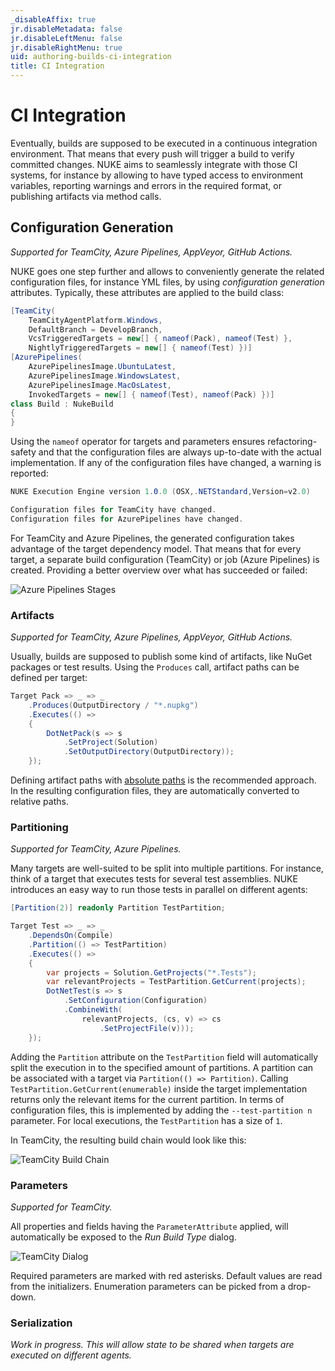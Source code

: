 ```yaml
---
_disableAffix: true
jr.disableMetadata: false
jr.disableLeftMenu: false
jr.disableRightMenu: true
uid: authoring-builds-ci-integration
title: CI Integration
---
```


# CI Integration

Eventually, builds are supposed to be executed in a continuous integration environment. That means that every push will trigger a build to verify committed changes. NUKE aims to seamlessly integrate with those CI systems, for instance by allowing to have typed access to environment variables, reporting warnings and errors in the required format, or publishing artifacts via method calls.

## Configuration Generation

_Supported for TeamCity, Azure Pipelines, AppVeyor, GitHub Actions._

NUKE goes one step further and allows to conveniently generate the related configuration files, for instance YML files, by using _configuration generation_ attributes. Typically, these attributes are applied to the build class:

```c#
[TeamCity(
    TeamCityAgentPlatform.Windows,
    DefaultBranch = DevelopBranch,
    VcsTriggeredTargets = new[] { nameof(Pack), nameof(Test) },
    NightlyTriggeredTargets = new[] { nameof(Test) })]
[AzurePipelines(
    AzurePipelinesImage.UbuntuLatest,
    AzurePipelinesImage.WindowsLatest,
    AzurePipelinesImage.MacOsLatest,
    InvokedTargets = new[] { nameof(Test), nameof(Pack) })]
class Build : NukeBuild
{
}
```

Using the `nameof` operator for targets and parameters ensures refactoring-safety and that the configuration files are always up-to-date with the actual implementation. If any of the configuration files have changed, a warning is reported:

```c#
NUKE Execution Engine version 1.0.0 (OSX,.NETStandard,Version=v2.0)

Configuration files for TeamCity have changed.
Configuration files for AzurePipelines have changed.
```

For TeamCity and Azure Pipelines, the generated configuration takes advantage of the target dependency model. That means that for every target, a separate build configuration (TeamCity) or job (Azure Pipelines) is created. Providing a better overview over what has succeeded or failed:

![Azure Pipelines Stages](~/images/azure-stages.png)

### Artifacts

_Supported for TeamCity, Azure Pipelines, AppVeyor, GitHub Actions._

Usually, builds are supposed to publish some kind of artifacts, like NuGet packages or test results. Using the `Produces` call, artifact paths can be defined per target:

```c#
Target Pack => _ => _
    .Produces(OutputDirectory / "*.nupkg")
    .Executes(() =>
    {
        DotNetPack(s => s
            .SetProject(Solution)
            .SetOutputDirectory(OutputDirectory));
    });
```

Defining artifact paths with [absolute paths](system-paths.md) is the recommended approach. In the resulting configuration files, they are automatically converted to relative paths.

### Partitioning

_Supported for TeamCity, Azure Pipelines._

Many targets are well-suited to be split into multiple partitions. For instance, think of a target that executes tests for several test assemblies. NUKE introduces an easy way to run those tests in parallel on different agents:

```c#
[Partition(2)] readonly Partition TestPartition;

Target Test => _ => _
    .DependsOn(Compile)
    .Partition(() => TestPartition)
    .Executes(() =>
    {
        var projects = Solution.GetProjects("*.Tests");
        var relevantProjects = TestPartition.GetCurrent(projects);        
        DotNetTest(s => s
            .SetConfiguration(Configuration)
            .CombineWith(
                relevantProjects, (cs, v) => cs
                    .SetProjectFile(v)));
    });
```

Adding the `Partition` attribute on the `TestPartition` field will automatically split the execution in to the specified amount of partitions. A partition can be associated with a target via `Partition(() => Partition)`. Calling `TestPartition.GetCurrent(enumerable)` inside the target implementation returns only the relevant items for the current partition. In terms of configuration files, this is implemented by adding the `--test-partition n` parameter. For local executions, the `TestPartition` has a size of `1`.

In TeamCity, the resulting build chain would look like this:

![TeamCity Build Chain](~/images/teamcity-build-chain.png)

### Parameters

_Supported for TeamCity._

All properties and fields having the `ParameterAttribute` applied, will automatically be exposed to the _Run Build Type_ dialog.

![TeamCity Dialog](~/images/teamcity-dialog.png)

Required parameters are marked with red asterisks. Default values are read from the initializers. Enumeration parameters can be picked from a drop-down.

### Serialization

_Work in progress. This will allow state to be shared when targets are executed on different agents._
